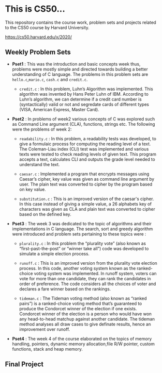 # This is CS50...

This repository contains the course work, problem sets and projects related to the CS50 course by Harvard University.

https://cs50.harvard.edu/x/2020/

## Weekly Problem Sets

* **Pset1** : This was the introduction and basic concepts week thus, problems were mostly simple and directed towards building a better understanding of C language. The problems in this problem sets are `hello.c`,`mario.c`, `cash.c` and `credit.c`.

    * `credit.c` : In this problem, Luhn’s Algorithm was implemented. This algorithm was invented by Hans Peter Luhn of IBM. According to Luhn’s algorithm, we can determine if a credit card number is (syntactically) valid or not and segredate cards of different types (VISA, American Express, Master Card).

* **Pset2** : In problems of week2 various concepts of C was explored such as Command Line argument (CLA), functions, strings etc. The following were the problems of week 2:

    * `readability.c` : In this problem, a readability tests was developed, to give a formulaic process for computing the reading level of a text. The Coleman-Liau index (CLI) test was implemented and various texts were tested to check reading levels of given text. This program accepts a text, calculates CLI and outputs the grade level needed to understand the text.
    
    * `caesar.c` : Implemented a program that encrypts messages using Caesar’s cipher, key value was given as command line argument by user. The plain text was converted to cipher by the program based on key value.

    * `substitution.c` : This is an improved version of the caesar's cipher. In this case instead of giving a simple value, a 26 alphabets key of characters was given as CLA and plain text was converted to cipher based on the defined key.

* **Pset3** : The week 3 was dedicated to the topic of algorithms and their implementations in C language.
The search, sort and greedy algorithm were introduced and problem sets pertaining to these topics were :

    * `plurality.c` : In this problem the “plurality vote” (also known as “first-past-the-post” or “winner take all”) code was developed to simulate a simple election process.

    * `runoff.c` : This is an improved version from the plurality vote election process. In this code, another voting system known as the ranked-choice voting system was implemented. In runoff system, voters can vote for more than one candidate, they can rank the candidates in order of preference. The code considers all the choices of voter and declares a fare winner based on the rankings.

    * `tideman.c` : The Tideman voting method (also known as “ranked pairs”) is a ranked-choice voting method that’s guaranteed to produce the Condorcet winner of the election if one exists. Condorcet winner of the election is a person who would have won any head-to-head matchup against another candidate. The tideman method analyses all draw cases to give definate results, hence an improvement over runoff.

* **Pset4** : The week 4 of the course elaborated on the topics of memory handling, pointers, dynamic memory allocation,file R/W pointer, custom functions, stack and heap memory.

## Final Project
